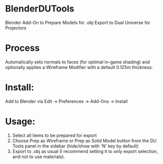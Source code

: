 # BlenderDUTools
Blender Add-On to Prepare Models for .obj Export to Dual Universe for Projectors

# Process
Automatically sets normals to faces (for optimal in-game shading) and optionally applies a Wireframe Modifier with a default 0.125m thickness.

# Install:
Add to Blender via Edit -> Preferences -> Add-Ons -> Install

# Usage:
1. Select all items to be prepared for export
2. Choose Prep as Wireframe or Prep as Solid Model button from the DU Tools panel in the sidebar (hide/show with 'N' key by default)
3. Export to .obj as usual (I recommend setting it to only export selection, and not to use materials).
